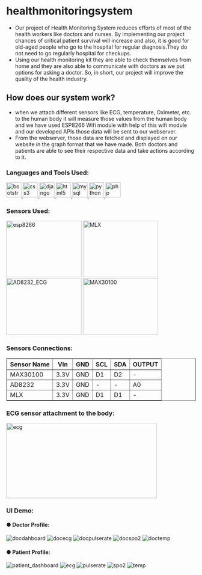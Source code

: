 # healthmonitoringsystem


- Our project of Health Monitoring System reduces efforts of  most of the health workers like doctors and nurses.
By implementing our project chances of critical patient survival will increase and also, it is good for old-aged people 
who go to the hospital for regular diagnosis.They do not need to go regularly hospital for checkups. 
- Using our health monitoring kit they are able to check themselves from home and they are also able to communicate with 
doctors as we put options for asking a doctor. So, in short, our project will improve the quality of the health industry.



## How does our system work?

- when we attach different sensors like ECG, temperature, Oximeter, etc. to the human body it will measure those values from 
the human body and we have used ESP8266 Wifi module with help of this wifi module and our developed APIs those data will 
be sent to our webserver. 
- From the webserver, those data are fetched and displayed on our website in the graph format that we have made.
Both doctors and patients are able to see their respective data and take actions according to it.



<h3 align="left">Languages and Tools Used:</h3>
<p align="left"> <a href="https://getbootstrap.com" target="_blank"> <img src="https://raw.githubusercontent.com/devicons/devicon/master/icons/bootstrap/bootstrap-plain-wordmark.svg" alt="bootstrap" width="40" height="40"/> </a> <a href="https://www.w3schools.com/css/" target="_blank"> <img src="https://raw.githubusercontent.com/devicons/devicon/master/icons/css3/css3-original-wordmark.svg" alt="css3" width="40" height="40"/> </a> <a href="https://www.djangoproject.com/" target="_blank"> <img src="https://raw.githubusercontent.com/devicons/devicon/master/icons/django/django-original.svg" alt="django" width="40" height="40"/> </a> <a href="https://www.w3.org/html/" target="_blank"> <img src="https://raw.githubusercontent.com/devicons/devicon/master/icons/html5/html5-original-wordmark.svg" alt="html5" width="40" height="40"/> </a>  <a href="https://www.mysql.com/" target="_blank"> <img src="https://raw.githubusercontent.com/devicons/devicon/master/icons/mysql/mysql-original-wordmark.svg" alt="mysql" width="40" height="40"/> </a> <a href="https://www.python.org" target="_blank"> <img src="https://raw.githubusercontent.com/devicons/devicon/master/icons/python/python-original.svg" alt="python" width="40" height="40"/> </a> <a href="https://www.php.net" target="_blank"> <img src="https://raw.githubusercontent.com/devicons/devicon/master/icons/php/php-original.svg" alt="php" width="40" height="40"/> </a> </p>

<h3 align="left">Sensors Used:</h3>
<p align="left">
<img src="https://github.com/Dhruvkumar0463/Health-Monitoring_System/blob/master/IOT%20CODE/esp8266.jpg" alt="esp8266" width="200" height="150"/>
<img src="https://github.com/Dhruvkumar0463/Health-Monitoring_System/blob/master/IOT%20CODE/MLX.jpg" alt="MLX" width="200" height="150"/>
<img src="https://github.com/Dhruvkumar0463/Health-Monitoring_System/blob/master/IOT%20CODE/AD8232_ECG.jpg" alt="AD8232_ECG" width="200" height="150"/>
<img src="https://github.com/Dhruvkumar0463/Health-Monitoring_System/blob/master/IOT%20CODE/MAX30100.jpg" alt="MAX30100" width="200" height="150"/>
</p>

<h3 align="left">Sensors Connections:</h3>
<table class="tftable" border="1">
<tr><th>Sensor Name</th><th>Vin</th><th>GND</th><th>SCL</th><th>SDA</th><th>OUTPUT</th></tr>
<tr><td>MAX30100</td><td> 3.3V </td><td> GND </td><td> D1 </td><td> D2 </td><td> - </td></tr>
<tr><td>AD8232</td><td> 3.3V </td><td> GND </td><td> - </td><td> - </td><td> A0 </td></tr>
<tr><td>MLX</td><td> 3.3V </td><td> GND </td><td> D1 </td><td> D1 </td><td> - </td></tr>

</table>


<h3 align="left">ECG sensor attachment to the body:</h3>
<p align="left">
<img src="https://github.com/Dhruvkumar0463/Health-Monitoring_System/blob/master/IOT%20CODE/ecg_placement.jpg" alt="ecg" width="400" height="200"/>
</p>

<mark><h3 align="left">UI Demo:</h3></mark>
<p align="left">
<h4>&#x25CF; Doctor Profile:</h4>
<img src="https://github.com/Dhruvkumar0463/Health-Monitoring_System/blob/master/Django%20Code/Screenshots/docdahboard.PNG" alt="docdahboard" />
<img src="https://github.com/Dhruvkumar0463/Health-Monitoring_System/blob/master/Django%20Code/Screenshots/docecg.PNG" alt="docecg" />
<img src="https://github.com/Dhruvkumar0463/Health-Monitoring_System/blob/master/Django%20Code/Screenshots/docpulserate.PNG" alt="docpulserate" />
<img src="https://github.com/Dhruvkumar0463/Health-Monitoring_System/blob/master/Django%20Code/Screenshots/docspo2.PNG" alt="docspo2" />
<img src="https://github.com/Dhruvkumar0463/Health-Monitoring_System/blob/master/Django%20Code/Screenshots/doctemp.PNG" alt="doctemp" />
<h4>&#x25CF; Patient Profile:</h4>
<img src="https://github.com/Dhruvkumar0463/Health-Monitoring_System/blob/master/Django%20Code/Screenshots/patient_dashboard.PNG" alt="patient_dashboard" />
<img src="https://github.com/Dhruvkumar0463/Health-Monitoring_System/blob/master/Django%20Code/Screenshots/ECG.PNG" alt="ecg" />
<img src="https://github.com/Dhruvkumar0463/Health-Monitoring_System/blob/master/Django%20Code/Screenshots/pulserate.PNG" alt="pulserate" />
<img src="https://github.com/Dhruvkumar0463/Health-Monitoring_System/blob/master/Django%20Code/Screenshots/spo2.PNG" alt="spo2" />
<img src="https://github.com/Dhruvkumar0463/Health-Monitoring_System/blob/master/Django%20Code/Screenshots/temp.PNG" alt="temp" />
</p>
